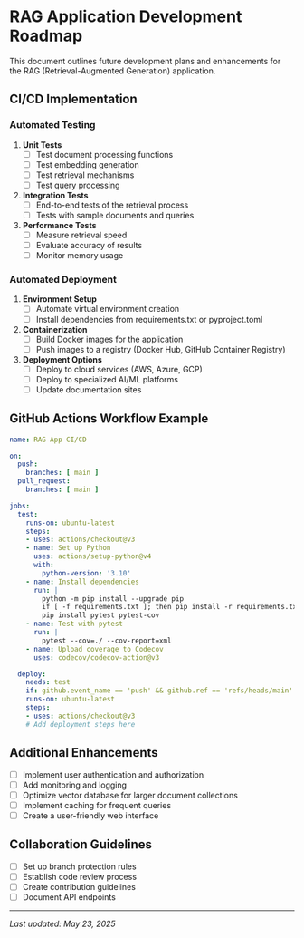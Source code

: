 # RAG Application Development Roadmap

This document outlines future development plans and enhancements for the RAG (Retrieval-Augmented Generation) application.

## CI/CD Implementation

### Automated Testing

1. **Unit Tests**
   - [ ] Test document processing functions
   - [ ] Test embedding generation
   - [ ] Test retrieval mechanisms
   - [ ] Test query processing

2. **Integration Tests**
   - [ ] End-to-end tests of the retrieval process
   - [ ] Tests with sample documents and queries

3. **Performance Tests**
   - [ ] Measure retrieval speed
   - [ ] Evaluate accuracy of results
   - [ ] Monitor memory usage

### Automated Deployment

1. **Environment Setup**
   - [ ] Automate virtual environment creation
   - [ ] Install dependencies from requirements.txt or pyproject.toml

2. **Containerization**
   - [ ] Build Docker images for the application
   - [ ] Push images to a registry (Docker Hub, GitHub Container Registry)

3. **Deployment Options**
   - [ ] Deploy to cloud services (AWS, Azure, GCP)
   - [ ] Deploy to specialized AI/ML platforms
   - [ ] Update documentation sites

## GitHub Actions Workflow Example

```yaml
name: RAG App CI/CD

on:
  push:
    branches: [ main ]
  pull_request:
    branches: [ main ]

jobs:
  test:
    runs-on: ubuntu-latest
    steps:
    - uses: actions/checkout@v3
    - name: Set up Python
      uses: actions/setup-python@v4
      with:
        python-version: '3.10'
    - name: Install dependencies
      run: |
        python -m pip install --upgrade pip
        if [ -f requirements.txt ]; then pip install -r requirements.txt; fi
        pip install pytest pytest-cov
    - name: Test with pytest
      run: |
        pytest --cov=./ --cov-report=xml
    - name: Upload coverage to Codecov
      uses: codecov/codecov-action@v3

  deploy:
    needs: test
    if: github.event_name == 'push' && github.ref == 'refs/heads/main'
    runs-on: ubuntu-latest
    steps:
    - uses: actions/checkout@v3
    # Add deployment steps here
```

## Additional Enhancements

- [ ] Implement user authentication and authorization
- [ ] Add monitoring and logging
- [ ] Optimize vector database for larger document collections
- [ ] Implement caching for frequent queries
- [ ] Create a user-friendly web interface

## Collaboration Guidelines

- [ ] Set up branch protection rules
- [ ] Establish code review process
- [ ] Create contribution guidelines
- [ ] Document API endpoints

---

*Last updated: May 23, 2025*
